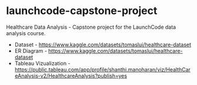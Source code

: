 # launchcode-capstone-project
Healthcare Data Analysis - Capstone project for the LaunchCode data analysis course.

- Dataset - https://www.kaggle.com/datasets/tomaslui/healthcare-dataset
- ER Diagram - https://www.kaggle.com/datasets/tomaslui/healthcare-dataset
- Tableau Vizualization - https://public.tableau.com/app/profile/shanthi.manoharan/viz/HealthCareAnalysis-v2/HealthcareAnalysis?publish=yes
